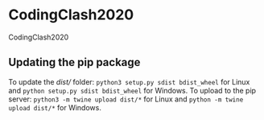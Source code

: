 # CodingClash2020
CodingClash2020


## Updating the pip package
To update the _dist/_ folder: `python3 setup.py sdist bdist_wheel` for Linux and `python setup.py sdist bdist_wheel` for Windows.
To upload to the pip server: `python3 -m twine upload dist/*` for Linux and `python -m twine upload dist/*` for Windows.

